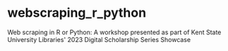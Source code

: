# webscraping_r_python
Web scraping in R or Python: A workshop presented as part of Kent State University Libraries' 2023 Digital Scholarship Series Showcase
